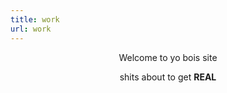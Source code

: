 ```yaml
---
title: work
url: work
---
```


<div align="center">
	<p>
        Welcome to yo bois site
	</p>
	<p>
		shits about to get <strong>REAL</strong>
	</p>
</div>
